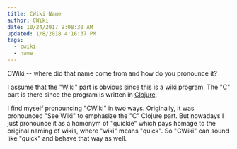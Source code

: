 ```yaml
---
title: CWiki Name
author: CWiki
date: 10/24/2017 9:08:30 AM
updated: 1/8/2018 4:16:37 PM 
tags:
  - cwiki
  - name
---
```


CWiki -- where did that name come from and how do you pronounce it?

I assume that the "Wiki" part is obvious since this is a [wiki](https://en.wikipedia.org/wiki/Wiki) program. The "C" part is there since the program is written in [Clojure](https://clojure.org/).

I find myself pronouncing "CWiki" in two ways. Originally, it was pronounced "See Wiki" to emphasize the "C" Clojure part. But nowadays I just pronounce it as a homonym of "quickie" which pays homage to the original naming of wikis, where "wiki" means "quick". So "CWiki" can sound like "quick" and behave that way as well.
